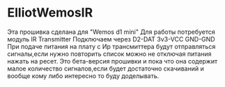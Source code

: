 # ElliotWemosIR
Эта прошивка сделана для "Wemos d1 mini"
Для работы потребуется модуль IR Transmitter
Подключаем через
D2-DAT
3v3-VCC
GND-GND
При подаче питания на плату с Ир трансмиттера будут отправляться сигналы,если нужно повторить список можно не отключая питания нажать на ресет.
Это бета-версия прошивки и пока что она содержит малое количество сигналов,если будет достаточно скачиваний и вообще кому либо интересно то буду доделывать.
